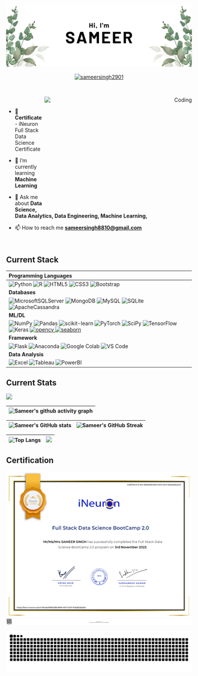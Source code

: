 ![Sameer Github Banner](./assets/github_banner.png)

<p align="center">
<a href="https://linkedin.com/in/sameersingh2901" target="blank"> <img align="center" src="https://raw.githubusercontent.com/rahuldkjain/github-profile-readme-generator/master/src/images/icons/Social/linked-in-alt.svg" alt="sameersingh2901" height="30" width="40" /></a>
</p>
<br>

<p align="right"> <img align="right" alt="Coding" width="400" height= "300" src="https://media.tenor.com/flflC6GFzO8AAAAd/sultan-alrefaei-programmer.gif"> </p><br>

- 🔭 **Certificate** - iNeuron Full Stack Data Science Certificate


- 🌱 I’m currently learning **Machine Learning**


- 💬 Ask me about **Data Science, Data Analytics, Data Engineering, Machine Learning,**


- 📫 How to reach me **sameersingh8810@gmail.com**


<br>

## Current Stack

| Programming Languages
| :--- |
| ![Python](https://img.shields.io/badge/python-3670A0?style=for-the-badge&logo=python&logoColor=ffdd54) ![R](https://img.shields.io/badge/r-%23276DC3.svg?style=for-the-badge&logo=r&logoColor=white) ![HTML5](https://img.shields.io/badge/html5-%23E34F26.svg?style=for-the-badge&logo=html5&logoColor=white) ![CSS3](https://img.shields.io/badge/css3-%231572B6.svg?style=for-the-badge&logo=css3&logoColor=white) ![Bootstrap](https://img.shields.io/badge/bootstrap-%23563D7C.svg?style=for-the-badge&logo=bootstrap&logoColor=white)
| **Databases** 
| ![MicrosoftSQLServer](https://img.shields.io/badge/Microsoft%20SQL%20Sever-CC2927?style=for-the-badge&logo=microsoft%20sql%20server&logoColor=white) ![MongoDB](https://img.shields.io/badge/MongoDB-%234ea94b.svg?style=for-the-badge&logo=mongodb&logoColor=white) ![MySQL](https://img.shields.io/badge/mysql-%2300f.svg?style=for-the-badge&logo=mysql&logoColor=white) ![SQLite](https://img.shields.io/badge/sqlite-%2307405e.svg?style=for-the-badge&logo=sqlite&logoColor=white) ![ApacheCassandra](https://img.shields.io/badge/cassandra-%231287B1.svg?style=for-the-badge&logo=apache-cassandra&logoColor=white) 
| **ML/DL**
| ![NumPy](https://img.shields.io/badge/numpy-%23013243.svg?style=for-the-badge&logo=numpy&logoColor=white) ![Pandas](https://img.shields.io/badge/pandas-%23150458.svg?style=for-the-badge&logo=pandas&logoColor=white) ![scikit-learn](https://img.shields.io/badge/scikit--learn-%23F7931E.svg?style=for-the-badge&logo=scikit-learn&logoColor=white) ![PyTorch](https://img.shields.io/badge/PyTorch-%23EE4C2C.svg?style=for-the-badge&logo=PyTorch&logoColor=white) ![SciPy](https://img.shields.io/badge/SciPy-%230C55A5.svg?style=for-the-badge&logo=scipy&logoColor=%white) ![TensorFlow](https://img.shields.io/badge/TensorFlow-%23FF6F00.svg?style=for-the-badge&logo=TensorFlow&logoColor=white) ![Keras](https://img.shields.io/badge/Keras-%23D00000.svg?style=for-the-badge&logo=Keras&logoColor=white)  <a href="https://opencv.org/" target="_blank" rel="noreferrer"> <img src="https://www.vectorlogo.zone/logos/opencv/opencv-icon.svg" alt="opencv" width="40" height="40"/> </a> <a href="https://seaborn.pydata.org/" target="_blank" rel="noreferrer"> <img src="https://seaborn.pydata.org/_images/logo-mark-lightbg.svg" alt="seaborn" width="40" height="40"/> </a> 
| **Framework**
| ![Flask](https://img.shields.io/badge/flask-%23000.svg?style=for-the-badge&logo=flask&logoColor=white) ![Anaconda](https://img.shields.io/badge/Anaconda-%2344A833.svg?style=for-the-badge&logo=anaconda&logoColor=white)  ![Google Colab](https://img.shields.io/badge/Colab-F9AB00?style=for-the-badge&logo=googlecolab&color=525252) ![VS Code](https://img.shields.io/badge/Visual_Studio_Code-0078D4?style=for-the-badge&logo=visual%20studio%20code&logoColor=white)|
| **Data Analysis**
| ![Excel](https://img.shields.io/badge/Microsoft_Excel-217346?style=for-the-badge&logo=microsoft-excel&logoColor=white) ![Tableau](https://img.shields.io/badge/Tableau-E97627?style=for-the-badge&logo=Tableau&logoColor=white) ![PowerBI](https://img.shields.io/badge/PowerBI-F2C811?style=for-the-badge&logo=Power%20BI&logoColor=white) |



## Current Stats
[![](https://visitcount.itsvg.in/api?id=SameerSingh2901&icon=1&color=9)](https://visitcount.itsvg.in)

|   ![Sameer's github activity graph](https://github-readme-activity-graph.vercel.app/graph?username=sameersingh2901&theme=rogue)
| :---: |

| ![Sameer's GitHub stats](https://github-readme-stats.vercel.app/api?username=sameersingh2901&show_icons=true) | ![Sameer's GitHub Streak](https://github-readme-streak-stats.herokuapp.com/?user=sameersingh2901) |
| :---: | :---: |

| ![Top Langs](https://github-readme-stats.vercel.app/api/top-langs/?username=sameersingh2901) | ![](https://github-contributor-stats.vercel.app/api?username=SameerSingh2901&limit=5&combine_all_yearly_contributions=true)
| :---: |  :---: |

## Certification

![Certificate Full Stack Data Science Certificate](./assets/ineuron_certificate.png)


<picture>
  <img
    alt="github contribution grid snake animation"
    src="https://raw.githubusercontent.com/SameerSingh2901/SameerSingh2901/output/github-contribution-grid-snake.svg"
  />
</picture>

<!-- &theme=rogue  &theme=city_lights   Proudly created with GPRM ( https://gprm.itsvg.in ) -->
